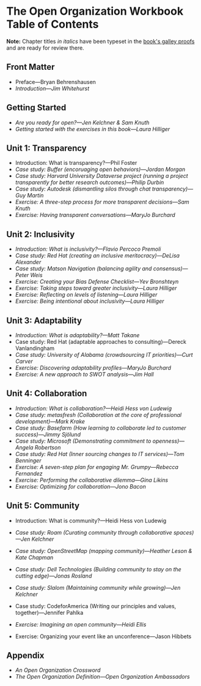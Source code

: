 # The Open Organization Workbook Table of Contents

**Note:** Chapter titles _in italics_ have been typeset in the [book's galley proofs](https://github.com/open-organization-ambassadors/open-org-workbook/blob/master/open_org_workbook_galleys.pdf) and are ready for review there.

## Front Matter

- Preface—Bryan Behrenshausen
- _Introduction—Jim Whitehurst_

## Getting Started

- _Are you ready for open?—Jen Kelchner & Sam Knuth_
- _Getting started with the exercises in this book—Laura Hilliger_

## Unit 1: Transparency

- Introduction: What is transparency?—Phil Foster
- _Case study: Buffer (encoruaging open behaviors)—Jordan Morgan_
- _Case study: Harvard University Dataverse project (running a project transparently for better research outcomes)—Philip Durbin_
- _Case study: Autodesk (dismantling silos through chat transparency)—Guy Martin_
- _Exercise: A three-step process for more transparent decisions—Sam Knuth_
- _Exercise: Having transparent conversations—MaryJo Burchard_

## Unit 2: Inclusivity

- _Introduction: What is inclusivity?—Flavio Percoco Premoli_
- _Case study: Red Hat (creating an inclusive meritocracy)—DeLisa Alexander_
- _Case study: Matson Navigation (balancing agility and consensus)—Peter Weis_
- _Exercise: Creating your Bias Defense Checklist—Yev Bronshteyn_
- _Exercise: Taking steps toward greater inclusivity—Laura Hilliger_
- _Exercise: Reflecting on levels of listening—Laura Hilliger_
- _Exercise: Being intentional about inclusivity—Laura Hilliger_

## Unit 3: Adaptability

- _Introduction: What is adaptability?—Matt Takane_
- Case study: Red Hat (adaptable approaches to consulting)—Dereck Vanlandingham
- _Case study: University of Alabama (crowdsourcing IT priorities)—Curt Carver_
- _Exercise: Discovering adaptability profiles—MaryJo Burchard_
- _Exercise: A new approach to SWOT analysis—Jim Hall_

## Unit 4: Collaboration

- _Introduction: What is collaboration?—Heidi Hess von Ludewig_
- _Case study: metasfresh (Collaboration at the core of professional development)—Mark Krake_
- _Case study: Basefarm (How learning to collaborate led to customer success)—Jimmy Sjölund_
- _Case study: Microsoft (Demonstrating commitment to openness)—Angela Robertson_
- _Case study: Red Hat (Inner sourcing changes to IT services)—Tom Benninger_
- _Exercise: A seven-step plan for engaging Mr. Grumpy—Rebecca Fernandez_
- _Exercise: Performing the collaborative dilemma—Gina Likins_
- _Exercise: Optimizing for collaboration—Jono Bacon_

## Unit 5: Community

- Introduction: What is community?—Heidi Hess von Ludewig
- _Case study: Roam (Curating community through collaborative spaces)—Jen Kelchner_
- _Case study: OpenStreetMap (mapping community)—Heather Leson & Kate Chapman_
- _Case study: Dell Technologies (Building community to stay on the cutting edge)—Jonas Rosland_
- _Case study: Slalom (Maintaining community while growing)—Jen Kelchner_
- Case study: CodeforAmerica (Writing our principles and values, together)—Jennifer Pahlka

- _Exercise: Imagining an open community—Heidi Ellis_
- Exercise: Organizing your event like an unconference—Jason Hibbets

## Appendix

- _An Open Organization Crossword_
- _The Open Organization Definition—Open Organization Ambassadors_
